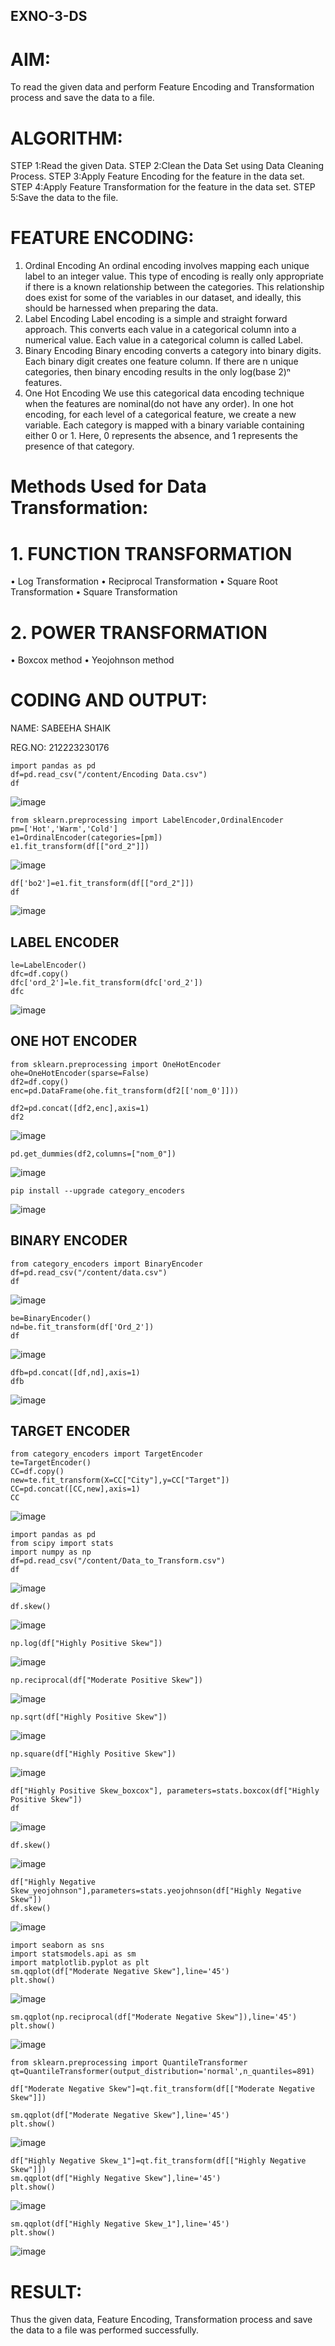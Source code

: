 ## EXNO-3-DS

# AIM:
To read the given data and perform Feature Encoding and Transformation process and save the data to a file.

# ALGORITHM:
STEP 1:Read the given Data.
STEP 2:Clean the Data Set using Data Cleaning Process.
STEP 3:Apply Feature Encoding for the feature in the data set.
STEP 4:Apply Feature Transformation for the feature in the data set.
STEP 5:Save the data to the file.

# FEATURE ENCODING:
1. Ordinal Encoding
An ordinal encoding involves mapping each unique label to an integer value. This type of encoding is really only appropriate if there is a known relationship between the categories. This relationship does exist for some of the variables in our dataset, and ideally, this should be harnessed when preparing the data.
2. Label Encoding
Label encoding is a simple and straight forward approach. This converts each value in a categorical column into a numerical value. Each value in a categorical column is called Label.
3. Binary Encoding
Binary encoding converts a category into binary digits. Each binary digit creates one feature column. If there are n unique categories, then binary encoding results in the only log(base 2)ⁿ features.
4. One Hot Encoding
We use this categorical data encoding technique when the features are nominal(do not have any order). In one hot encoding, for each level of a categorical feature, we create a new variable. Each category is mapped with a binary variable containing either 0 or 1. Here, 0 represents the absence, and 1 represents the presence of that category.

# Methods Used for Data Transformation:
  # 1. FUNCTION TRANSFORMATION
• Log Transformation
• Reciprocal Transformation
• Square Root Transformation
• Square Transformation
  # 2. POWER TRANSFORMATION
• Boxcox method
• Yeojohnson method

# CODING AND OUTPUT:
NAME: SABEEHA SHAIK

REG.NO: 212223230176
```
import pandas as pd
df=pd.read_csv("/content/Encoding Data.csv")
df
```
![image](https://github.com/user-attachments/assets/96196ad9-29cb-42a3-afa5-f02d9ca9ade9)
```
from sklearn.preprocessing import LabelEncoder,OrdinalEncoder
pm=['Hot','Warm','Cold']
e1=OrdinalEncoder(categories=[pm])
e1.fit_transform(df[["ord_2"]])
```
![image](https://github.com/user-attachments/assets/db543a8f-6faa-4ce5-af72-995542c8095b)
```
df['bo2']=e1.fit_transform(df[["ord_2"]])
df
```
![image](https://github.com/user-attachments/assets/731176ce-68a2-417a-be84-ca54c6d04205)

## LABEL ENCODER
```
le=LabelEncoder()
dfc=df.copy()
dfc['ord_2']=le.fit_transform(dfc['ord_2'])
dfc
```
![image](https://github.com/user-attachments/assets/9784c526-ad84-4e66-a8c6-8d98de4c7a71)
## ONE HOT ENCODER
```
from sklearn.preprocessing import OneHotEncoder
ohe=OneHotEncoder(sparse=False)
df2=df.copy()
enc=pd.DataFrame(ohe.fit_transform(df2[['nom_0']]))
```
```
df2=pd.concat([df2,enc],axis=1)
df2
```
![image](https://github.com/user-attachments/assets/9f44f437-f862-4a33-b6ec-d07c417cba3d)
```
pd.get_dummies(df2,columns=["nom_0"])
```
![image](https://github.com/user-attachments/assets/69528be7-3763-4597-ad5c-719f93bad2ec)
```
pip install --upgrade category_encoders
```
![image](https://github.com/user-attachments/assets/a5ac4b9d-7b07-49b1-a243-2a5acaf048e3)
## BINARY ENCODER
```
from category_encoders import BinaryEncoder
df=pd.read_csv("/content/data.csv")
df
```
![image](https://github.com/user-attachments/assets/a1017bc2-7d14-40ed-8d9b-74eb34381c4d)
```
be=BinaryEncoder()
nd=be.fit_transform(df['Ord_2'])
df
```
![image](https://github.com/user-attachments/assets/ff640859-b8a9-40fe-b45a-e0f16c9ed48d)
```
dfb=pd.concat([df,nd],axis=1)
dfb
```
![image](https://github.com/user-attachments/assets/186b56f1-d90f-4f1a-b32e-53c07df09f29)

## TARGET ENCODER
```
from category_encoders import TargetEncoder
te=TargetEncoder()
CC=df.copy()
new=te.fit_transform(X=CC["City"],y=CC["Target"])
CC=pd.concat([CC,new],axis=1)
CC
```
![image](https://github.com/user-attachments/assets/0380c20b-eb0f-45c1-889c-eb4152cba755)
```
import pandas as pd
from scipy import stats
import numpy as np
df=pd.read_csv("/content/Data_to_Transform.csv")
df
```
![image](https://github.com/user-attachments/assets/d81184b7-2f3b-43c4-a3fc-27407d687356)
```
df.skew()
```
![image](https://github.com/user-attachments/assets/7c918b0b-b8b5-4d38-9d98-cef957ef1a15)
```
np.log(df["Highly Positive Skew"])
```
![image](https://github.com/user-attachments/assets/0784ca09-3dba-4780-af95-53eb13bec934)
```
np.reciprocal(df["Moderate Positive Skew"])
```
![image](https://github.com/user-attachments/assets/f6d1d77e-2306-4e54-a7dd-8bc073fe9794)
```
np.sqrt(df["Highly Positive Skew"])
```
![image](https://github.com/user-attachments/assets/5c025840-3d1e-409d-9d9a-67b09d15f7a3)

```
np.square(df["Highly Positive Skew"])
```
![image](https://github.com/user-attachments/assets/8e093fa7-3e33-49f6-8a99-666ebdb9c3c8)
```
df["Highly Positive Skew_boxcox"], parameters=stats.boxcox(df["Highly Positive Skew"])
df
```
![image](https://github.com/user-attachments/assets/78a7e453-c737-4214-abd1-fc60cf6ded41)
```
df.skew()
```
![image](https://github.com/user-attachments/assets/2c71c6b3-72cf-4e08-b79b-eaeff14cc9bc)
```
df["Highly Negative Skew_yeojohnson"],parameters=stats.yeojohnson(df["Highly Negative Skew"])
df.skew()
```
![image](https://github.com/user-attachments/assets/be798471-c600-41a9-a465-cdf18ddcf101)
```
import seaborn as sns
import statsmodels.api as sm
import matplotlib.pyplot as plt
sm.qqplot(df["Moderate Negative Skew"],line='45')
plt.show()
```
![image](https://github.com/user-attachments/assets/41b5e709-cdaf-4846-80b3-05add0269510)
```
sm.qqplot(np.reciprocal(df["Moderate Negative Skew"]),line='45')
plt.show()

```
![image](https://github.com/user-attachments/assets/cf642f75-f236-4e78-9afd-a555e972947a)
```
from sklearn.preprocessing import QuantileTransformer
qt=QuantileTransformer(output_distribution='normal',n_quantiles=891)

df["Moderate Negative Skew"]=qt.fit_transform(df[["Moderate Negative Skew"]])

sm.qqplot(df["Moderate Negative Skew"],line='45')
plt.show()
```
![image](https://github.com/user-attachments/assets/d4cbca2c-a6d6-4d43-b051-9b9a660e18a2)
```
df["Highly Negative Skew_1"]=qt.fit_transform(df[["Highly Negative Skew"]])
sm.qqplot(df["Highly Negative Skew"],line='45')
plt.show()
```
![image](https://github.com/user-attachments/assets/1559a7d3-fc62-49a3-9ad4-791ac7809c38)
```
sm.qqplot(df["Highly Negative Skew_1"],line='45')
plt.show()
```
![image](https://github.com/user-attachments/assets/884e5843-a2ab-4d2e-b9d3-c4d26be01800)

# RESULT:
Thus the given data, Feature Encoding, Transformation process and save the data to a file was performed successfully.

       
